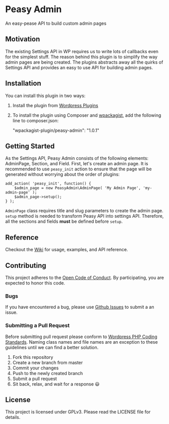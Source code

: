 # Peasy Admin

An easy-pease API to build custom admin pages

## Motivation

The existing Settings API in WP requires us to write lots of callbacks even for the simplest stuff. The reason behind this plugin is to simplify the way admin pages are being created. The plugins abstracts away all the quirks of Settings API and provides an easy to use API for building admin pages.

## Installation

You can install this plugin in two ways:


1. Install the plugin from [Wordpress Plugins](wp-plugin)
2. To install the plugin using Composer and [wpackagist](wpackagist), add the following line to composer.json:

	"wpackagist-plugin/peasy-admin": "1.0.1"


[wp-plugin]: https://wordpress.org/plugins/peasy-admin/
[wpackagist]: https://wpackagist.org/search?q=peasy-admin&type=any&search=

## Getting Started

As the Settings API, Peasy Admin consists of the following elements: AdminPage, Section, and Field. First, let's create an admin page. It is recommended to use `peasy_init` action to ensure that the page will be generated without worrying about the order of plugins:

	add_action( 'peasy_init', function() {
    	$admin_page = new PeasyAdmin\AdminPage( 'My Admin Page', 'my-admin-page' );
        $admin_page->setup();
    } );
    
`AdminPage` class requires title and slug parameters to create the admin page. `setup` method is needed to transform Peasy API into settings API. Therefore, all the sections and fields **must** be defined before `setup`.

## Reference

Checkout the [Wiki](wiki) for usage, examples, and API reference.

[wiki]: https://github.com/appristas/peasy-admin/wiki

## Contributing

This project adheres to the [Open Code of Conduct][code-of-conduct]. By participating, you are expected to honor this code.

[code-of-conduct]: http://todogroup.org/opencodeofconduct/

### Bugs
If you have encountered a bug, please use [Github Issues][github-issues] to submit a an issue.

[github-issues]: https://github.com/appristas/peasy-admin/issues

### Submitting a Pull Request

Before submitting pull request please conform to [Wordpress PHP Coding Standards][wp-php-coding-standards]. Naming class names and file names are an exception to these guidelines until we can find a better solution.

1. Fork this repository
2. Create a new branch from master
2. Commit your changes
3. Push to the newly created branch
4. Submit a pull request
5. Sit back, relax, and wait for a response :smiley:

[wp-php-coding-standards]: https://make.wordpress.org/core/handbook/best-practices/coding-standards/php/

## License

This project is licensed under GPLv3. Please read the LICENSE file for details.
